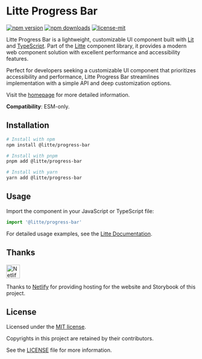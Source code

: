 # Litte Progress Bar

[![npm version](https://img.shields.io/npm/v/@litte/progress-bar)](https://www.npmjs.com/package/@litte/progress-bar)
[![npm downloads](https://img.shields.io/npm/dm/@litte/progress-bar)](https://www.npmjs.com/package/@litte/progress-bar)
[![license-mit](https://img.shields.io/badge/License-MIT-greens.svg)][license-mit]

Litte Progress Bar is a lightweight, customizable UI component built with [Lit][lit]
and [TypeScript][typescript]. Part of the [Litte][litte-homepage] component library,
it provides a modern web component solution with excellent performance and
accessibility features.

Perfect for developers seeking a customizable UI component that prioritizes accessibility and performance,
Litte Progress Bar streamlines implementation with a simple API and deep customization options.

Visit the [homepage][litte-homepage] for more detailed information.

**Compatibility**: ESM-only.

## Installation

```sh
# Install with npm
npm install @litte/progress-bar

# Install with pnpm
pnpm add @litte/progress-bar

# Install with yarn
yarn add @litte/progress-bar
```

## Usage

Import the component in your JavaScript or TypeScript file:

```ts
import '@litte/progress-bar'
```

For detailed usage examples, see the [Litte Documentation](https://litte.dev/docs).

## Thanks

<p align="left" style="margin-top: 20px;">
  <a href="https://www.netlify.com/?utm_source=litte&utm_medium=npmjs&utm_campaign=README" style="margin-right: 12px;">
    <img src="https://www.netlify.com/img/global/badges/netlify-color-accent.svg" alt="Netlify" height="36px" />
  </a>
</p>

Thanks to [Netlify](https://www.netlify.com/) for providing hosting for the website and Storybook of this project.

## License

Licensed under the [MIT license][license-mit].

Copyrights in this project are retained by their contributors.

See the [LICENSE][license-mit] file for more information.

[litte-homepage]: https://litte.dev
[license-mit]: https://github.com/riipandi/litte/blob/main/LICENSE
[typescript]: https://www.typescriptlang.org
[lit]: https://lit.dev
